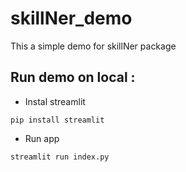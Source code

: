 # skillNer_demo 
This a simple demo for skillNer package 
## Run demo on local : 
- Instal streamlit 
```console
pip install streamlit
```
- Run app 

```console
streamlit run index.py  
```
